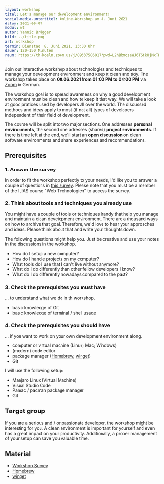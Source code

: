 ```yaml
---
layout: workshop
titel: Let's manage our development environment!
social-media-untertitel: Online-Workshop am 8. Juni 2021
datum: 2021-06-08
modul: wt
autor: Yannic Brügger
bild: ../title.png
art: workshop
termin: Dienstag, 8. Juni 2021, 13:00 Uhr
dauer: 120-150 Minuten 
raum: https://th-koeln.zoom.us/j/89337586017?pwd=L2hBbmczaWJ6TStkUjMxTHlRc0ZhUT09
---
```


Join our interactive workshop about technologies and techniques to manage your development environment and keep it clean and tidy. The workshop takes place on **08.06.2021 from 01:00 PM to 04:00 PM** via [Zoom](https://th-koeln.zoom.us/j/89337586017?pwd=L2hBbmczaWJ6TStkUjMxTHlRc0ZhUT09) in German.

The workshop goal is to spread awareness on why a good development environment must be clean and how to keep it that way. We will take a look at good pratices used by developers all over the world. The discussed methods and ideas apply to most (if not all) types of developers independent of their field of development.

The course will be split into two major sections. One addresses **personal environments**, the second one adresses (shared) **project environments**. If there is time left at the end, we'll start an **open discussion** on clean software environments and share experiences and recommendations.

## Prerequisites

### 1. Answer the survey

In order to fit the workshop perfectly to your needs, I'd like you to answer a couple of questions in [this survey](https://ilias.th-koeln.de/ilias.php?baseClass=ilObjSurveyGUI&ref_id=1924966&cmd=infoScreen). Please note that you must be a member of the ILIAS course "Web Technologien" to access the survey.

### 2. Think about tools and techniques you already use

You might have a couple of tools or techniques handy that help you manage and maintain a clean development environment. There are a thousand ways on how to archive that goal. Therefore, we'd love to hear your approaches and ideas. Please think about that and write your thoughts down.

The following questions might help you. Just be creative and use your notes in the discussions in the workshop.
- How do I setup a new computer?
- How do I handle projects on my computer?
- What tools do I use that I can't live without anymore?
- What do I do differently than other fellow developers I know? 
- What do I do differently nowadays compared to the past?

### 3. Check the prerequisites you must have

... to understand what we do in th workshop.

- basic knowledge of Git
- basic knowledge of terminal / shell usage

### 4. Check the prerequisites you should have

... if you want to work on your own development environment along.

- computer or virtual machine (Linux; Mac; Windows)
- (modern) code editor
- package manager ([Homebrew](https://brew.sh/), [winget](https://docs.microsoft.com/en-us/windows/package-manager/winget/))
- Git

I will use the following setup:

- Manjaro Linux (Virtual Machine)
- Visual Studio Code
- Pamac / pacman package manager
- Git


## Target group
If you are a serious and / or passionate developer, the workshop might be interesting for you. A clean environment is important for yourself and even has a great impact on your productivity. Additionally, a proper management of your setup can save you valuable time.


## Material
- [Workshop Survey](https://ilias.th-koeln.de/ilias.php?baseClass=ilObjSurveyGUI&ref_id=1924966&cmd=infoScreen)
- [Homebrew](https://brew.sh/)
- [winget](https://docs.microsoft.com/en-us/windows/package-manager/winget/)